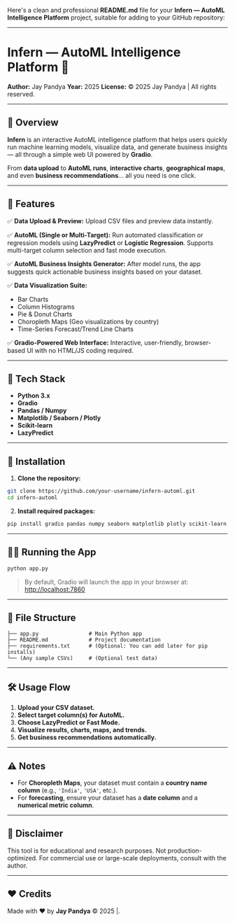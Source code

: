 Here's a clean and professional **README.md** file for your **Infern — AutoML Intelligence Platform** project, suitable for adding to your GitHub repository:

---

# Infern — AutoML Intelligence Platform 🚀

**Author:** Jay Pandya
**Year:** 2025
**License:** © 2025 Jay Pandya | All rights reserved.

---

## 🌟 Overview

**Infern** is an interactive AutoML intelligence platform that helps users quickly run machine learning models, visualize data, and generate business insights — all through a simple web UI powered by **Gradio**.

From **data upload** to **AutoML runs**, **interactive charts**, **geographical maps**, and even **business recommendations**… all you need is one click.

---

## 🔑 Features

✅ **Data Upload & Preview:**
Upload CSV files and preview data instantly.

✅ **AutoML (Single or Multi-Target):**
Run automated classification or regression models using **LazyPredict** or **Logistic Regression**.
Supports multi-target column selection and fast mode execution.

✅ **AutoML Business Insights Generator:**
After model runs, the app suggests quick actionable business insights based on your dataset.

✅ **Data Visualization Suite:**

* Bar Charts
* Column Histograms
* Pie & Donut Charts
* Choropleth Maps (Geo visualizations by country)
* Time-Series Forecast/Trend Line Charts

✅ **Gradio-Powered Web Interface:**
Interactive, user-friendly, browser-based UI with no HTML/JS coding required.

---

## 🧱 Tech Stack

* **Python 3.x**
* **Gradio**
* **Pandas / Numpy**
* **Matplotlib / Seaborn / Plotly**
* **Scikit-learn**
* **LazyPredict**

---

## 🚀 Installation

1. **Clone the repository:**

```bash
git clone https://github.com/your-username/infern-automl.git
cd infern-automl
```

2. **Install required packages:**

```bash
pip install gradio pandas numpy seaborn matplotlib plotly scikit-learn lazypredict
```

---

## 🏃‍♂️ Running the App

```bash
python app.py
```

> By default, Gradio will launch the app in your browser at:
> [http://localhost:7860](http://localhost:7860)

---

## 📂 File Structure

```
├── app.py                # Main Python app
├── README.md             # Project documentation
├── requirements.txt      # (Optional: You can add later for pip installs)
└── (Any sample CSVs)     # (Optional test data)
```

---

## 🛠️ Usage Flow

1. **Upload your CSV dataset.**
2. **Select target column(s) for AutoML.**
3. **Choose LazyPredict or Fast Mode.**
4. **Visualize results, charts, maps, and trends.**
5. **Get business recommendations automatically.**

---

## ⚠️ Notes

* For **Choropleth Maps**, your dataset must contain a **country name column** (e.g., `'India'`, `'USA'`, etc.).
* For **forecasting**, ensure your dataset has a **date column** and a **numerical metric column**.

---

## 📢 Disclaimer

This tool is for educational and research purposes. Not production-optimized.
For commercial use or large-scale deployments, consult with the author.

---

## ❤️ Credits

Made with ❤️ by **Jay Pandya**
© 2025 |.


